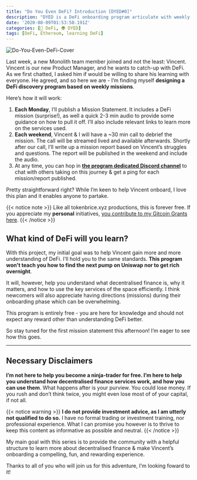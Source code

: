 ```yaml
---
title: "Do You Even DeFi? Introduction [DYED#0]"
description: "DYED is a DeFi onboarding program articulate with weekly missions. You will be following the pace of Vincent's Monolith new Product Manager - and I'll guide the sessions."
date: '2020-08-09T01:53:50.191Z'
categories: [🌌 DeFi, 👽 DYED]
tags: [DeFi, Ethereum, learning DeFi]
---
```


![Do-You-Even-DeFi-Cover](/img/others/dyed/DYED0.png)

Last week, a new Monolith team member joined and not the least: Vincent. Vincent is our new Product Manager, and he wants to catch-up with DeFi. As we first chatted, I asked him if would be willing to share his learning with everyone. He agreed, and so here we are - I’m finding myself **designing a DeFi discovery program based on weekly missions**.

Here’s how it will work:

1. **Each Monday**, I’ll publish a Mission Statement. It includes a DeFi mission (surprise!), as well a quick 2-3 min audio to provide some guidance on how to pull it off. I’ll also include relevant links to learn more on the services used.
2. **Each weekend**, Vincent & I will have a ~30 min call to debrief the mission. The call will be streamed lived and available afterwards. Shortly after our call, I’ll write up a mission report based on Vincent’s struggles and questions. The report will be published in the weekend and include the audio.
3. At any time, you can hop in **[the program dedicated Discord channel](https://discord.gg/4zt75cb)** to chat with others taking on this journey & get a ping for each mission/report published.

Pretty straightforward right? While I’m keen to help Vincent onboard, I love this plan and it enables anyone to partake. 

{{< notice note >}}
Like all tokenbrice.xyz productions, this is forever free. If you appreciate my **personal** initiatives, [you contribute to my Gitcoin Grants here](https://gitcoin.co/grants/811/tokenbrice-shining-light-on-ethereums-defi-en-fr).
{{< /notice >}}

## What kind of DeFi will you learn?

With this project, my initial goal was to help Vincent gain more and more understanding of DeFi. I'll hold you to the same standards. **This program won't teach you how to find the next pump on Uniswap nor to get rich overnight**. 

It will, however, help you understand what decentralised finance is, why it matters, and how to use the key services of the space efficiently. I think newcomers will also appreciate having directions (missions) during their onboarding phase which can be overwhelming.

This program is entirely free - you are here for knowledge and should not expect any reward other than understanding DeFi better.

So stay tuned for the first mission statement this afternoon! I’m eager to see how this goes.

---

## Necessary Disclaimers

**I’m not here to help you become a ninja-trader for free. I’m here to help you understand how decentralised finance services work, and how you can use them**. What happens after is your purview. You could lose money. If you rush and don’t think twice, you might even lose most of of your capital, if not all. 

{{< notice warning >}}
**I do not provide investment advice, as I am utterly not qualified to do so.** I have no formal trading or investment training, nor professional experience. What I can promise you however is to thrive to keep this content as informative as possible and neutral. 
{{< /notice >}}

My main goal with this series is to provide the community with a helpful structure to learn more about decentralised finance & make Vincent’s onboarding a compelling, fun, and rewarding experience.

Thanks to all of you who will join us for this adventure, I'm looking foward to it!